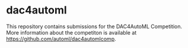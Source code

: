 # dac4automl

This repository contains submissions for the DAC4AutoML Competition. More information about the competiton is available at https://github.com/automl/dac4automlcomp.